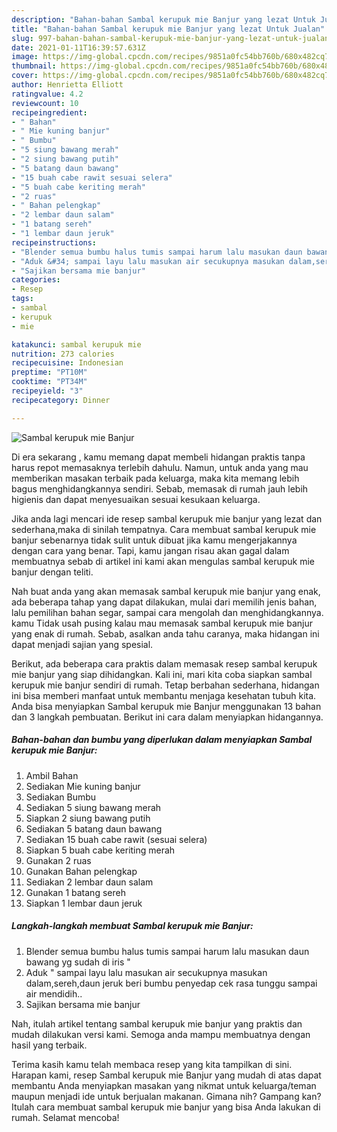 ```yaml
---
description: "Bahan-bahan Sambal kerupuk mie Banjur yang lezat Untuk Jualan"
title: "Bahan-bahan Sambal kerupuk mie Banjur yang lezat Untuk Jualan"
slug: 997-bahan-bahan-sambal-kerupuk-mie-banjur-yang-lezat-untuk-jualan
date: 2021-01-11T16:39:57.631Z
image: https://img-global.cpcdn.com/recipes/9851a0fc54bb760b/680x482cq70/sambal-kerupuk-mie-banjur-foto-resep-utama.jpg
thumbnail: https://img-global.cpcdn.com/recipes/9851a0fc54bb760b/680x482cq70/sambal-kerupuk-mie-banjur-foto-resep-utama.jpg
cover: https://img-global.cpcdn.com/recipes/9851a0fc54bb760b/680x482cq70/sambal-kerupuk-mie-banjur-foto-resep-utama.jpg
author: Henrietta Elliott
ratingvalue: 4.2
reviewcount: 10
recipeingredient:
- " Bahan"
- " Mie kuning banjur"
- " Bumbu"
- "5 siung bawang merah"
- "2 siung bawang putih"
- "5 batang daun bawang"
- "15 buah cabe rawit sesuai selera"
- "5 buah cabe keriting merah"
- "2 ruas"
- " Bahan pelengkap"
- "2 lembar daun salam"
- "1 batang sereh"
- "1 lembar daun jeruk"
recipeinstructions:
- "Blender semua bumbu halus tumis sampai harum lalu masukan daun bawang yg sudah di iris &#34;"
- "Aduk &#34; sampai layu lalu masukan air secukupnya masukan dalam,sereh,daun jeruk beri bumbu penyedap cek rasa tunggu sampai air mendidih.."
- "Sajikan bersama mie banjur"
categories:
- Resep
tags:
- sambal
- kerupuk
- mie

katakunci: sambal kerupuk mie 
nutrition: 273 calories
recipecuisine: Indonesian
preptime: "PT10M"
cooktime: "PT34M"
recipeyield: "3"
recipecategory: Dinner

---
```



![Sambal kerupuk mie Banjur](https://img-global.cpcdn.com/recipes/9851a0fc54bb760b/680x482cq70/sambal-kerupuk-mie-banjur-foto-resep-utama.jpg)

Di era  sekarang , kamu memang dapat membeli hidangan praktis tanpa harus repot memasaknya terlebih dahulu. Namun, untuk anda yang mau memberikan masakan terbaik pada keluarga, maka kita memang lebih bagus menghidangkannya sendiri. Sebab, memasak di rumah jauh lebih higienis dan dapat menyesuaikan sesuai kesukaan keluarga.

Jika anda lagi mencari ide resep sambal kerupuk mie banjur yang lezat dan sederhana,maka di sinilah tempatnya. Cara membuat sambal kerupuk mie banjur  sebenarnya tidak sulit untuk dibuat jika kamu mengerjakannya dengan cara yang benar. Tapi, kamu jangan risau akan gagal dalam membuatnya 
sebab di artikel ini kami akan mengulas sambal kerupuk mie banjur dengan teliti.  



Nah buat anda yang akan memasak sambal kerupuk mie banjur yang enak, ada beberapa tahap yang dapat dilakukan, mulai dari memilih jenis bahan, lalu pemilihan bahan segar, sampai cara mengolah dan menghidangkannya. kamu Tidak usah pusing kalau mau memasak sambal kerupuk mie banjur yang enak di rumah. Sebab, asalkan anda  tahu caranya, maka hidangan ini dapat menjadi sajian yang spesial.

Berikut, ada beberapa cara praktis  dalam memasak resep sambal kerupuk mie banjur yang siap dihidangkan. Kali ini, mari kita coba siapkan sambal kerupuk mie banjur sendiri di rumah. Tetap berbahan sederhana, hidangan ini bisa memberi manfaat untuk membantu menjaga kesehatan tubuh kita. Anda bisa menyiapkan Sambal kerupuk mie Banjur menggunakan 13 bahan dan 3 langkah pembuatan. Berikut ini cara dalam menyiapkan hidangannya.

<!--inarticleads1-->

##### Bahan-bahan dan bumbu yang diperlukan dalam menyiapkan Sambal kerupuk mie Banjur:

1. Ambil  Bahan
1. Sediakan  Mie kuning banjur
1. Sediakan  Bumbu
1. Sediakan 5 siung bawang merah
1. Siapkan 2 siung bawang putih
1. Sediakan 5 batang daun bawang
1. Sediakan 15 buah cabe rawit (sesuai selera)
1. Siapkan 5 buah cabe keriting merah
1. Gunakan 2 ruas
1. Gunakan  Bahan pelengkap
1. Sediakan 2 lembar daun salam
1. Gunakan 1 batang sereh
1. Siapkan 1 lembar daun jeruk




<!--inarticleads2-->

##### Langkah-langkah membuat Sambal kerupuk mie Banjur:

1. Blender semua bumbu halus tumis sampai harum lalu masukan daun bawang yg sudah di iris &#34;
1. Aduk &#34; sampai layu lalu masukan air secukupnya masukan dalam,sereh,daun jeruk beri bumbu penyedap cek rasa tunggu sampai air mendidih..
1. Sajikan bersama mie banjur




Nah, itulah artikel tentang  sambal kerupuk mie banjur  yang praktis dan mudah dilakukan versi kami. Semoga anda mampu membuatnya dengan hasil yang terbaik. 

Terima kasih kamu telah membaca resep yang kita tampilkan di sini. Harapan kami, resep  Sambal kerupuk mie Banjur yang mudah di atas dapat membantu Anda menyiapkan masakan yang nikmat untuk keluarga/teman maupun menjadi ide untuk berjualan makanan. Gimana nih? Gampang kan? Itulah cara membuat sambal kerupuk mie banjur yang bisa Anda lakukan di rumah. Selamat mencoba!

